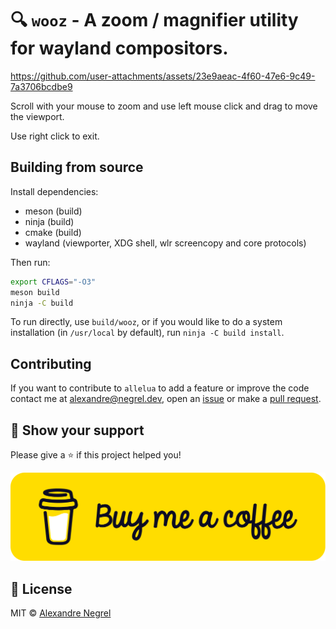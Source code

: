 # 🔍 `wooz` - A zoom / magnifier utility for wayland compositors.

https://github.com/user-attachments/assets/23e9aeac-4f60-47e6-9c49-7a3706bcdbe9

Scroll with your mouse to zoom and use left mouse click and drag to move the
viewport.

Use right click to exit.


## Building from source

Install dependencies:

* meson (build)
* ninja (build)
* cmake (build)
* wayland (viewporter, XDG shell, wlr screencopy and core protocols)

Then run:

```sh
export CFLAGS="-O3"
meson build
ninja -C build
```

To run directly, use `build/wooz`, or if you would like to do a system
installation (in `/usr/local` by default), run `ninja -C build install`.

## Contributing

If you want to contribute to `allelua` to add a feature or improve the code contact
me at [alexandre@negrel.dev](mailto:alexandre@negrel.dev), open an
[issue](https://github.com/negrel/allelua/issues) or make a
[pull request](https://github.com/negrel/allelua/pulls).

## :stars: Show your support

Please give a :star: if this project helped you!

[![buy me a coffee](https://github.com/negrel/.github/raw/master/.github/images/bmc-button.png?raw=true)](https://www.buymeacoffee.com/negrel)

## :scroll: License

MIT © [Alexandre Negrel](https://www.negrel.dev/)
